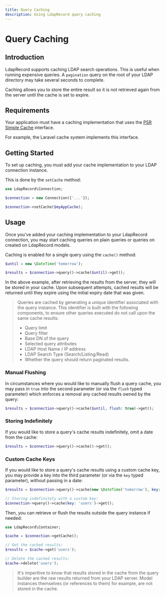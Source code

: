 ```yaml
---
title: Query Caching
description: Using LdapRecord query caching
---
```


# Query Caching

## Introduction

LdapRecord supports caching LDAP search operations. This is useful when running
expensive queries. A `pagination` query on the root of your LDAP directory
may take several seconds to complete.

Caching allows you to store the entire result so it is not retrieved 
again from the server until the cache is set to expire.

## Requirements

Your application must have a caching implementation that uses the
[PSR Simple Cache](https://github.com/php-fig/simple-cache) interface.

For example, the Laravel cache system implements this interface.

## Getting Started

To set up caching, you must add your cache implementation to your LDAP connection instance.

This is done by the `setCache` method:

```php
use LdapRecord\Connection;

$connection = new Connection(['...']);

$connection->setCache($myAppCache);
```

## Usage

Once you've added your caching implementation to your LdapRecord 
connection, you may start caching queries on plain queries or 
queries on created on LdapRecord models.

Caching is enabled for a single query using the `cache()` method:

```php
$until = new \DateTime('tomorrow');

$results = $connection->query()->cache($until)->get();
```

In the above example, after retrieving the results from the server, they will be 
stored in your cache. Upon subsequent attempts, cached results will be returned
until they expire using the initial expiry date that was given.

> Queries are cached by generating a unique identifier associated with the query 
> instance. This identifier is built with the following components, to ensure 
> other queries executed do not call upon the same cache results:
>
> - Query limit
> - Query filter
> - Base DN of the query
> - Selected query attributes
> - LDAP Host Name / IP address
> - LDAP Search Type (Search/Listing/Read)
> - Whether the query should return paginated results.

### Manual Flushing

In circumstances where you would like to manually flush a query cache, 
you may pass in `true` into the second parameter (or via the `flush` typed parameter) which enforces a 
removal any cached results owned by the query:

```php
$results = $connection->query()->cache($until, flush: true)->get();
```

### Storing Indefinitely

If you would like to store a query's cache results indefinitely, omit a date from the cache:

```php
$results = $connection->query()->cache()->get();
```

### Custom Cache Keys

If you would like to store a query's cache results using a custom cache key, 
you may provide a key into the third parameter (or via the `key` typed 
parameter), without passing in a date:

```php
$results = $connection->query()->cache(new \DateTime('tomorrow'), key: 'users')->get();

// Storing indefinitely with a custom key:
$connection->query()->cache(key: 'users')->get();
```

Then, you can retrieve or flush the results outside the query instance if needed:

```php
use LdapRecord\Container;

$cache = $connection->getCache();

// Get the cached results:
$results = $cache->get('users');

// Delete the cached results:
$cache->delete('users');
```

> It's imperitive to know that results stored in the cache from the query builder
> are the raw results returned from your LDAP server. Model instances themselves
> (or references to them) for example, are not stored in the cache.
